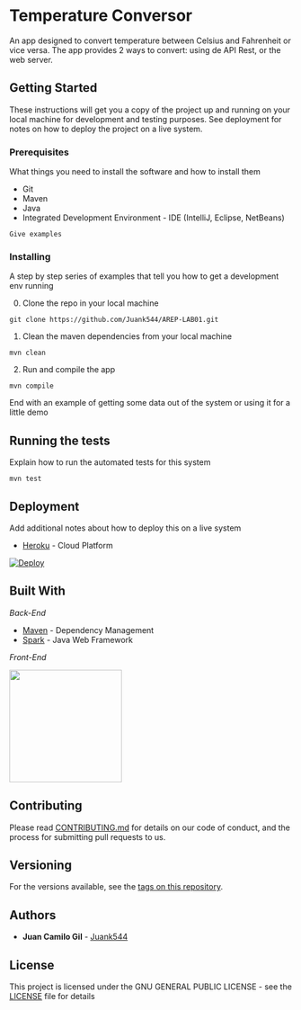 # Temperature Conversor

An app designed to convert temperature between Celsius and Fahrenheit or vice versa. The app provides 2 ways to convert: using de API Rest, or the web server.  

## Getting Started

These instructions will get you a copy of the project up and running on your local machine for development and testing purposes. See deployment for notes on how to deploy the project on a live system.

### Prerequisites

What things you need to install the software and how to install them
* Git
* Maven
* Java
* Integrated Development Environment - IDE (IntelliJ, Eclipse, NetBeans)

```
Give examples
```

### Installing

A step by step series of examples that tell you how to get a development env running

0. Clone the repo in your local machine

```
git clone https://github.com/Juank544/AREP-LAB01.git
```

1. Clean the maven dependencies from your local machine 

```
mvn clean
```

2. Run and compile the app

```
mvn compile
```


End with an example of getting some data out of the system or using it for a little demo

## Running the tests

Explain how to run the automated tests for this system
```
mvn test
```

## Deployment

Add additional notes about how to deploy this on a live system
* [Heroku](https://www.heroku.com/) - Cloud Platform
  
[![Deploy](https://www.herokucdn.com/deploy/button.svg)](https://arep-temp.herokuapp.com/)

## Built With

*Back-End*
* [Maven](https://maven.apache.org/) - Dependency Management
* [Spark](https://sparkjava.com/) - Java Web Framework

*Front-End*

<img src="https://upload.wikimedia.org/wikipedia/commons/thumb/1/10/CSS3_and_HTML5_logos_and_wordmarks.svg/1280px-CSS3_and_HTML5_logos_and_wordmarks.svg.png" width="200">

## Contributing

Please read [CONTRIBUTING.md](https://gist.github.com/PurpleBooth/b24679402957c63ec426) for details on our code of conduct, and the process for submitting pull requests to us.

## Versioning

For the versions available, see the [tags on this repository](https://github.com/Juank544/AREP-LAB01/tags).

## Authors

* **Juan Camilo Gil** - [Juank544](https://github.com/Juank544)

## License

This project is licensed under the GNU GENERAL PUBLIC LICENSE - see the [LICENSE](LICENSE) file for details